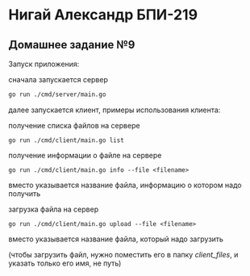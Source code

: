 # Нигай Александр БПИ-219

## Домашнее задание №9

Запуск приложения:

сначала запускается сервер
```bash
go run ./cmd/server/main.go
```

далее запускается клиент, примеры использования клиента:

получение списка файлов на сервере
```shell
go run ./cmd/client/main.go list
```

получение информации о файле на сервере

```shell
go run ./cmd/client/main.go info --file <filename>
```
вместо <filename> указывается название файла, информацию о котором надо получить

загрузка файла на сервер

```shell
go run ./cmd/client/main.go upload --file <filename>
```

вместо <filename> указывается название файла, который надо загрузить

(чтобы загрузить файл, нужно поместить его в папку *client_files*, и указать только его имя, не путь)
